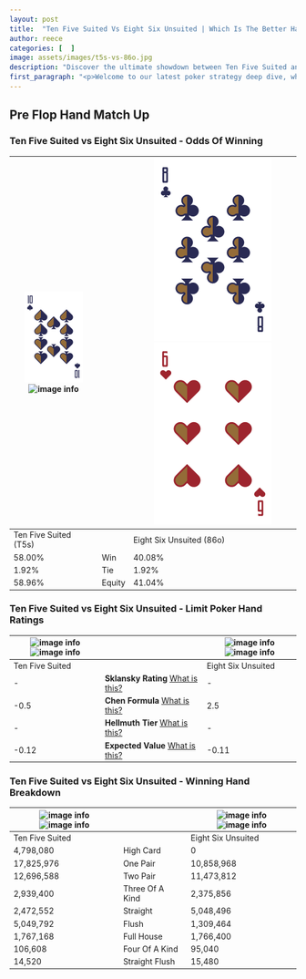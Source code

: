 ```yaml
---
layout: post
title:  "Ten Five Suited Vs Eight Six Unsuited | Which Is The Better Hand In Poker? A Complete Guide"
author: reece
categories: [  ]
image: assets/images/t5s-vs-86o.jpg
description: "Discover the ultimate showdown between Ten Five Suited and Eight Six Unsuited in poker! Uncover the odds, strategies, and scenarios where one hand triumphs over the other. Get ready to up your poker game with this thrilling analysis."
first_paragraph: "<p>Welcome to our latest poker strategy deep dive, where we're pitting two distinct hands against each other in a high-stakes showdown: Ten Five Suited vs Eight Six Unsuited.</p><p>In the dynamic world of poker, every decision counts, and knowing which hand holds the upper hand is key to your success at the table.</p><p>In this article, we'll dissect these two hands, explore the scenarios where one dominates the other, and equip you with the knowledge to make strategic choices that can tip the odds in your favor.</p><p>Get ready to unravel the intriguing dynamics of these poker hands and elevate your game to new heights.</p>"
---
```




[comment]: # (sp0)

## Pre Flop Hand Match Up

<div class="table hand-ratings" markdown="1"> 



### Ten Five Suited vs Eight Six Unsuited - Odds Of Winning


    
| ![image info](assets/images/hand1/T.png) ![image info](assets/images/hand1/5s.png) |  | ![image info](assets/images/hand2/8.png) ![image info](assets/images/hand2/6o.png) |
| -------- | -------- | -------- |
| Ten Five Suited (T5s) |  | Eight Six Unsuited (86o) |
| 58.00% | Win | 40.08% |
| 1.92% | Tie | 1.92% |
| 58.96% | Equity | 41.04% |




[comment]: # (sp1)



### Ten Five Suited vs Eight Six Unsuited - Limit Poker Hand Ratings


    
| ![image info](https://www.riverpairs.com/assets/images/hand1/T.png) ![image info](https://www.riverpairs.com/assets/images/hand1/5s.png) |  | ![image info](https://www.riverpairs.com/assets/images/hand2/8.png) ![image info](https://www.riverpairs.com/assets/images/hand2/6o.png) |
| -------- | -------- | -------- |
| Ten Five Suited |  | Eight Six Unsuited |
| - | **Sklansky Rating** [What is this?](/sklansky-rating-explained) | - |
| -0.5 | **Chen Formula** [What is this?](/chen-formula-explained) | 2.5 |
| - | **Hellmuth Tier** [What is this?](/Hellmuth-tier-explained) | - |
| -0.12 | **Expected Value** [What is this?](/expected-value-explained) | -0.11 |




[comment]: # (sp2)



### Ten Five Suited vs Eight Six Unsuited - Winning Hand Breakdown


    
| ![image info](https://www.riverpairs.com/assets/images/hand1/T.png) ![image info](https://www.riverpairs.com/assets/images/hand1/5s.png) |  | ![image info](https://www.riverpairs.com/assets/images/hand2/8.png) ![image info](https://www.riverpairs.com/assets/images/hand2/6o.png) |
| -------- | -------- | -------- |
| Ten Five Suited |  | Eight Six Unsuited |
| 4,798,080 | High Card | 0 |
| 17,825,976 | One Pair | 10,858,968 |
| 12,696,588 | Two Pair | 11,473,812 |
| 2,939,400 | Three Of A Kind | 2,375,856 |
| 2,472,552 | Straight | 5,048,496 |
| 5,049,792 | Flush | 1,309,464 |
| 1,767,168 | Full House | 1,766,400 |
| 106,608 | Four Of A Kind | 95,040 |
| 14,520 | Straight Flush | 15,480 |




[comment]: # (sp3)



</div>

[comment]: # (sp4)



[comment]: # (sp5)

